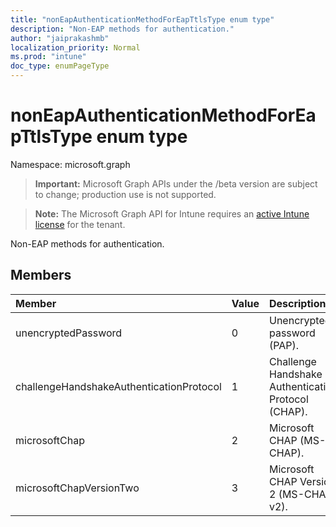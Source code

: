 ```yaml
---
title: "nonEapAuthenticationMethodForEapTtlsType enum type"
description: "Non-EAP methods for authentication."
author: "jaiprakashmb"
localization_priority: Normal
ms.prod: "intune"
doc_type: enumPageType
---
```


# nonEapAuthenticationMethodForEapTtlsType enum type

Namespace: microsoft.graph

> **Important:** Microsoft Graph APIs under the /beta version are subject to change; production use is not supported.

> **Note:** The Microsoft Graph API for Intune requires an [active Intune license](https://go.microsoft.com/fwlink/?linkid=839381) for the tenant.

Non-EAP methods for authentication.

## Members
|Member|Value|Description|
|:---|:---|:---|
|unencryptedPassword|0|Unencrypted password (PAP).|
|challengeHandshakeAuthenticationProtocol|1|Challenge Handshake Authentication Protocol (CHAP).|
|microsoftChap|2| Microsoft CHAP (MS-CHAP).|
|microsoftChapVersionTwo|3|Microsoft CHAP Version 2 (MS-CHAP v2).|
